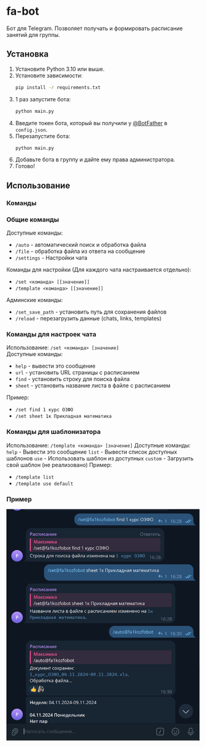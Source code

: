 # fa-bot

Бот для Telegram. Позволяет получать и формировать расписание занятий для группы.

## Установка

1. Установите Python 3.10 или выше.
2. Установите зависимости:
    ```bash
    pip install -r requirements.txt
    ```
3. 1 раз запустите бота:
    ```bash
    python main.py
    ```
4. Введите токен бота, который вы получили у [@BotFather](https://t.me/BotFather) в `config.json`.
5. Перезапустите бота:
    ```bash
    python main.py
    ```
6. Добавьте бота в группу и дайте ему права администратора.
7. Готово!

## Использование

### Команды

### Общие команды

Доступные команды:
- `/auto` - автоматический поиск и обработка файла
- `/file` - обработка файла из ответа на сообщение
- `/settings` - Настройки чата

Команды для настройки (Для каждого чата настраивается отдельно):
- `/set <команда> [[значение]]`
- `/template <команда> [[значение]]`

Админские команды:
- `/set_save_path` - установить путь для сохранения файлов
- `/reload` - перезагрузить данные (chats, links, templates)

### Команды для настроек чата

Использование: `/set <команда> [значение]`\
Доступные команды:
- `help` - вывести это сообщение
- `url` - установить URL страницы с расписанием
- `find` - установить строку для поиска файла
- `sheet` - установить название листа в файле с расписанием

Пример:
 - `/set find 1 курс ОЗФО`
 - `/set sheet 1к Прикладная математика`

### Команды для шаблонизатора

Использование: `/template <команда> [значение]`
Доступные команды:
  `help` - Вывести это сообщение
  `list` - Вывести список доступных шаблонов
  `use` - Использовать шаблон из доступных
  `custom` - Загрузить свой шаблон (не реализовано)
Пример:
  - `/template list`
  - `/template use default`

### Пример
![preview](.github/img.png)